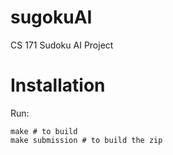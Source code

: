 # sugokuAI
 CS 171 Sudoku AI Project

# Installation

Run:

```shell
make # to build
make submission # to build the zip
```

